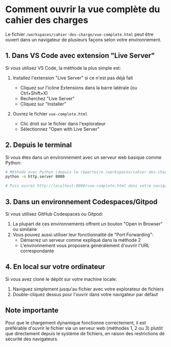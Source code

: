 # Comment ouvrir la vue complète du cahier des charges

Le fichier `/workspaces/cahier-des-charge/vue-complete.html` peut être ouvert dans un navigateur de plusieurs façons selon votre environnement.

## 1. Dans VS Code avec extension "Live Server"

Si vous utilisez VS Code, la méthode la plus simple est:

1. Installez l'extension "Live Server" si ce n'est pas déjà fait
   - Cliquez sur l'icône Extensions dans la barre latérale (ou Ctrl+Shift+X)
   - Recherchez "Live Server"
   - Cliquez sur "Installer"

2. Ouvrez le fichier `vue-complete.html`
   - Clic droit sur le fichier dans l'explorateur
   - Sélectionnez "Open with Live Server"

## 2. Depuis le terminal

Si vous êtes dans un environnement avec un serveur web basique comme Python:

```bash
# Méthode avec Python (depuis le répertoire /workspaces/cahier-des-charge)
python -m http.server 8000

# Puis ouvrez http://localhost:8000/vue-complete.html dans votre navigateur
```

## 3. Dans un environnement Codespaces/Gitpod

Si vous utilisez GitHub Codespaces ou Gitpod:

1. La plupart de ces environnements offrent un bouton "Open in Browser" ou similaire
2. Vous pouvez aussi utiliser leur fonctionnalité de "Port Forwarding":
   - Démarrez un serveur comme expliqué dans la méthode 2
   - L'environnement vous proposera généralement d'ouvrir l'URL correspondante

## 4. En local sur votre ordinateur

Si vous avez cloné le dépôt sur votre machine locale:

1. Naviguez simplement jusqu'au fichier avec votre explorateur de fichiers
2. Double-cliquez dessus pour l'ouvrir dans votre navigateur par défaut

## Note importante

Pour que le chargement dynamique fonctionne correctement, il est préférable d'ouvrir le fichier via un serveur web (méthodes 1, 2 ou 3) plutôt que directement depuis le système de fichiers, en raison des restrictions de sécurité des navigateurs.
